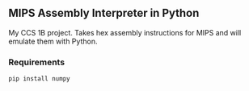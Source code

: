 ## MIPS Assembly Interpreter in Python

My CCS 1B project. Takes hex assembly instructions for MIPS and will emulate them with Python.

### Requirements

```
pip install numpy
```
